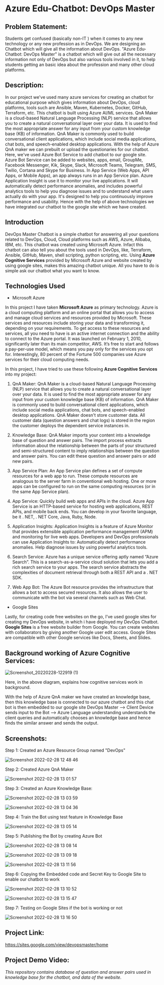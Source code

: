# Azure Edu-Chatbot: DevOps Master

## Problem Statement: 

Students get confused (basically non-IT ) when it comes to any new technology or any new profession as in DevOps. We are designing an Chatbot which will give all the information about DevOps. "Azure Edu-Chatbot: DevOps Master" is a chatbot which will give out all the necessary information not only of DevOps but also various tools involved in it, to help students getting an basic idea about the profession and many other cloud platforms.

## Description:

In our project we've used many azure services for creating an chatbot for educational purpose which gives information about DevOps, cloud platforms, tools such are Ansible, Maven, Kubernetes, Docker, GitHub, Terraform, etc. This chatbot is built using Azure AI/ML services. QnA Maker is a cloud-based Natural Language Processing (NLP) service that allows you to create a natural conversational layer over your data. It is used to find the most appropriate answer for any input from your custom knowledge base (KB) of information. QnA Maker is commonly used to build conversational client applications, which include social media applications, chat bots, and speech-enabled desktop applications. With the help of Azure QnA maker we can prebuilt or upload the questionaries for our chatbot. Here, we've used Azure Bot Service to add chatbot to our google site. Azure Bot Service can be added to websites, apps, email, GroupMe, Facebook Messenger, Kik, Skype, Slack, Microsoft Teams, Telegram, SMS, Twilio, Cortana and Skype for Business. In App Service (Web Apps, API Apps, or Mobile Apps), an app always runs in an App Service plan. Azure Application Insight is use it to monitor your live applications. It will automatically detect performance anomalies, and includes powerful analytics tools to help you diagnose issues and to understand what users actually do with your app. It's designed to help you continuously improve performance and usability. Hence with the help of above technologies we have integrated our chatbot to the google site which we have created.


## Introduction

DevOps Master Chatbot is a simple chatbot for answering all your questions related to DevOps, Cloud, Cloud platforms such as AWS, Azure, Alibaba, IBM, etc. 
This chatbot was created using Microsoft Azure. Infact this chatbot can also tell you about the tools used in DevOps, like, Terraform, Ansible, GitHub, Maven, shell scripting, python scripting, etc. Using **Azure Cognitive Services** provided by Microsoft Azure and website created by using google sites, makes this amazing chatbot unique. All you have to do is simple ask our chatbot what you want to know.

## Technologies Used

- Microsoft Azure

In this project I have taken **Microsoft Azure** as primary technology.
Azure is a cloud computing platform and an online portal that allows you to access and manage cloud services and resources provided by Microsoft. These services and resources include storing your data and transforming it, depending on your requirements. To get access to these resources and services, all you need to have is an active internet connection and the ability to connect to the Azure portal. It was launched on February 1, 2010, significantly later than its main competitor, AWS.
It’s free to start and follows a pay-per-use model, which means you pay only for the services you opt for.
Interestingly, 80 percent of the Fortune 500 companies use Azure services for their cloud computing needs.


In this project, I have tried to use these following **Azure Cognitive Services** into my project:

1. QnA Maker: QnA Maker is a cloud-based Natural Language Processing (NLP) service that allows you to create a natural conversational layer over your data. It is used to find the most appropriate answer for any input from your custom knowledge base (KB) of information. QnA Maker is commonly used to build conversational client applications, which include social media applications, chat bots, and speech-enabled desktop applications. QnA Maker doesn't store customer data. All customer data (question answers and chat logs) is stored in the region the customer deploys the dependent service instances in.

2. Knowledge Base: QnA Maker imports your content into a knowledge base of question and answer pairs. The import process extracts information about the relationship between the parts of your structured and semi-structured content to imply relationships between the question and answer pairs. You can edit these question and answer pairs or add new pairs.

3. App Service Plan: An App Service plan defines a set of compute resources for a web app to run. These compute resources are analogous to the server farm in conventional web hosting. One or more apps can be configured to run on the same computing resources (or in the same App Service plan).

4. App Service: Quickly build web apps and APIs in the cloud. Azure App Service is an HTTP-based service for hosting web applications, REST APIs, and mobile back ends. You can develop in your favorite language, be it . NET, . NET Core, Java, Ruby, Node.
5. Application Insights: Application Insights is a feature of Azure Monitor that provides extensible application performance management (APM) and monitoring for live web apps. Developers and DevOps professionals can use Application Insights to: Automatically detect performance anomalies. Help diagnose issues by using powerful analytics tools.
6. Search Service: Azure has a unique service offering aptly named “Azure Search”. This is a search-as-a-service cloud solution that lets you add a rich search service to your apps. The search service abstracts the complexities of document retrieval through both a REST API and a . NET SDK.
7. Web App Bot: The Azure Bot resource provides the infrastructure that allows a bot to access secured resources. It also allows the user to communicate with the bot via several channels such as Web Chat.


- Google Sites

Lastly, for creating code free websites on the go, I've used google sites for creating my DevOps website, in which i have deployed my DevOps Chatbot. **Google Sites** is a free website builder from Google. You can create websites with collaborators by giving another Google user edit access. Google Sites are compatible with other Google services like Docs, Sheets, and Slides.

## Background working of Azure Cognitive Services:

![Screenshot_20220228-122919 (1)](https://user-images.githubusercontent.com/91502734/155944983-6dc91296-9c99-4a63-92d3-79b7c701a480.jpg)

Here, in the above diagram, explains how cognitive services work in background.  

With the help of Azure QnA maker we have created an knowledge base, then this knowledge base is connected to our azure chatbot and this chat bot is then embedded to our google site DevOps Master --> Client Device sends input to the Bot --> Azure Language understanding understands the client queries and automatically chooses an knowledge base and hence finds the similar answer and sends the output.




## Screenshots:
Step 1: Created an Azure Resource Group named "DevOps"

![Screenshot 2022-02-28 12 48 46](https://user-images.githubusercontent.com/91502734/155941110-00127239-570e-488a-a080-2c1d084aee59.png)

Step 2: Created Azure QnA Maker 

![Screenshot 2022-02-28 13 01 57](https://user-images.githubusercontent.com/91502734/155942231-1e649599-ed30-4132-af9b-d938f105b1aa.png)

Step 3: Created an Azure Knowledge Base:

![Screenshot 2022-02-28 13 03 59](https://user-images.githubusercontent.com/91502734/155942664-ea71c167-16d6-4171-bbeb-0479e80db49b.png)

![Screenshot 2022-02-28 13 04 36](https://user-images.githubusercontent.com/91502734/155942703-eec438fc-2493-40bb-8a0e-fadb9f9d64cd.png)

Step 4: Train the Bot using test feature in Knowledge Base

![Screenshot 2022-02-28 13 05 14](https://user-images.githubusercontent.com/91502734/155942822-4ff34176-02a1-419c-9e70-4d9ee5d45da4.png)

Step 5: Publishing the Bot by creating Azure Bot 

![Screenshot 2022-02-28 13 08 14](https://user-images.githubusercontent.com/91502734/155943077-9bd1223a-4f83-43d0-875d-4f347aea99ed.png)

![Screenshot 2022-02-28 13 09 18](https://user-images.githubusercontent.com/91502734/155943187-f37a55f4-d7e3-45e6-b511-f511e9e2307b.png)

![Screenshot 2022-02-28 13 11 56](https://user-images.githubusercontent.com/91502734/155943525-67acbc66-5278-4350-b9b2-0a29effee092.png)


Step 6: Copying the Embedded code and Secret Key to Google Site to enable our chatbot to work

![Screenshot 2022-02-28 13 10 52](https://user-images.githubusercontent.com/91502734/155943730-300ec70d-a478-4352-9b0f-40666a575b88.png)

![Screenshot 2022-02-28 13 15 47](https://user-images.githubusercontent.com/91502734/155944204-f5029bac-579c-4746-a77e-3461bf95b252.png)

Step 7: Testing on Google Sites if the bot is working or not

![Screenshot 2022-02-28 13 16 50](https://user-images.githubusercontent.com/91502734/155944287-b22c0639-d03d-4aec-96e7-cf213518cd3a.png)


## Project Link: 


https://sites.google.com/view/devopsmaster/home

## Project Demo Video:



*This repository contains database of question and answer pairs used in knowledge base for the chatbot, and data of the website.* 


